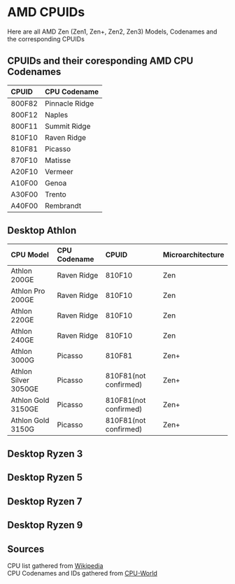 # AMD CPUIDs

Here are all AMD Zen (Zen1, Zen+, Zen2, Zen3) Models, Codenames and the corresponding CPUIDs

## CPUIDs and their coresponding AMD CPU Codenames

| CPUID  | CPU Codename   |
|:-------|:---------------|
| 800F82 | Pinnacle Ridge |
| 800F12 | Naples         |
| 800F11 | Summit Ridge   |
| 810F10 | Raven Ridge    |
| 810F81 | Picasso        |
| 870F10 | Matisse        |
| A20F10 | Vermeer        |
| A10F00 | Genoa          |
| A30F00 | Trento         |
| A40F00 | Rembrandt      |

## Desktop Athlon

| CPU Model              | CPU Codename           | CPUID                  | Microarchitecture      |
|:-----------------------|:-----------------------|:-----------------------|:-----------------------|
| Athlon 200GE           | Raven Ridge            | 810F10                 | Zen                    |
| Athlon Pro 200GE       | Raven Ridge            | 810F10                 | Zen                    |
| Athlon 220GE           | Raven Ridge            | 810F10                 | Zen                    |
| Athlon 240GE           | Raven Ridge            | 810F10                 | Zen                    |
| Athlon 3000G           | Picasso                | 810F81                 | Zen+                   |
| Athlon Silver 3050GE   | Picasso                | 810F81(not confirmed)  | Zen+                   |
| Athlon Gold 3150GE     | Picasso                | 810F81(not confirmed)  | Zen+                   |
| Athlon Gold 3150G      | Picasso                | 810F81(not confirmed)  | Zen+                   |

## Desktop Ryzen 3

## Desktop Ryzen 5

## Desktop Ryzen 7

## Desktop Ryzen 9

## Sources

CPU list gathered from [Wikipedia](https://de.wikipedia.org/wiki/Liste_der_AMD-Ryzen-Prozessoren#Desktop_Athlon)  
CPU Codenames and IDs gathered from [CPU-World](https://www.cpu-world.com/)
